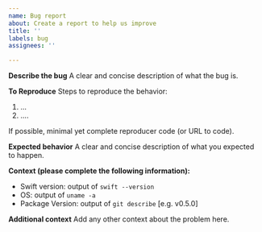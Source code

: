 ```yaml
---
name: Bug report
about: Create a report to help us improve
title: ''
labels: bug
assignees: ''

---
```


**Describe the bug**
A clear and concise description of what the bug is.

**To Reproduce**
Steps to reproduce the behavior:
1. ...
2. ....

If possible, minimal yet complete reproducer code (or URL to code).

**Expected behavior**
A clear and concise description of what you expected to happen.

**Context (please complete the following information):**
 - Swift version: output of `swift --version`
 - OS: output of `uname -a`
 - Package Version: output of `git describe` [e.g. v0.5.0]

**Additional context**
Add any other context about the problem here.
